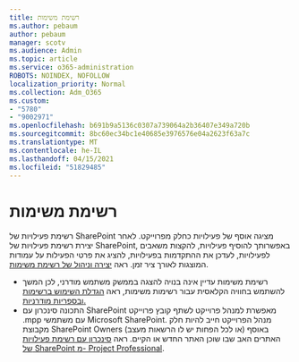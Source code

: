 ```yaml
---
title: רשימת משימות
ms.author: pebaum
author: pebaum
manager: scotv
ms.audience: Admin
ms.topic: article
ms.service: o365-administration
ROBOTS: NOINDEX, NOFOLLOW
localization_priority: Normal
ms.collection: Adm_O365
ms.custom:
- "5780"
- "9002971"
ms.openlocfilehash: b691b9a5136c0307a739064a2b36407e349a720b
ms.sourcegitcommit: 8bc60ec34bc1e40685e3976576e04a2623f63a7c
ms.translationtype: MT
ms.contentlocale: he-IL
ms.lasthandoff: 04/15/2021
ms.locfileid: "51829485"
---
```

# <a name="task-list"></a>רשימת משימות

רשימת פעילויות של SharePoint מציגה אוסף של פעילויות כחלק מפרוייקט. לאחר יצירת רשימת פעילויות של SharePoint, באפשרותך להוסיף פעילויות, להקצות משאבים לפעילויות, לעדכן את ההתקדמות בפעילויות, להציג את פרטי הפעילות על עמודות המוצגות לאורך ציר זמן. ראה [יצירה וניהול של רשימת משימות](https://support.microsoft.com/office/466ad207-46fd-4c77-9af1-41bc23cec21a).  

-   רשימת משימות עדיין אינה בנויה להצגה בממשק משתמש מודרני, לכן המשך להשתמש בחוויה הקלאסית עבור רשימות משימות, ראה [הגדלת השימוש ברשימות ובספריות מודרניות.](https://docs.microsoft.com/sharepoint/dev/transform/modernize-userinterface-lists-and-libraries)
-   התכונה סינכרון עם SharePoint מאפשרת למנהל פרוייקט לשתף קובץ פרוייקט .mpp עם משתמשי Microsoft SharePoint. מנהל הפרוייקט חייב להיות חלק מקבוצת SharePoint Owners (או לכל הפחות יש לו הרשאות מעצב) באוסף האתרים האב שבו שוכן האתר החדש או הקיים. ראה [סינכרון עם רשימת פעילויות של SharePoint מ- Project Professional](https://docs.microsoft.com/office/troubleshoot/project/sync-with-tasks-from-project).